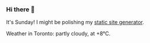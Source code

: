 ### Hi there :wave:

It's Sunday! I might be polishing my [static site generator](https://github.com/bewuethr/pandoc-bash-blog).

Weather in Toronto: partly cloudy, at +8°C.

